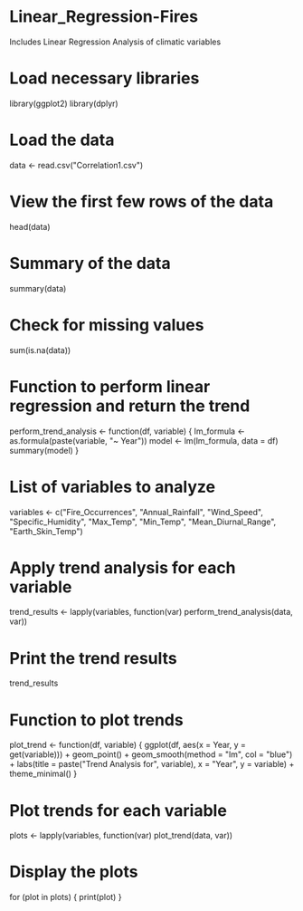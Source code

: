 # Linear_Regression-Fires
Includes Linear Regression Analysis of climatic variables
# Load necessary libraries
library(ggplot2)
library(dplyr)

# Load the data
data <- read.csv("Correlation1.csv")

# View the first few rows of the data
head(data)
# Summary of the data
summary(data)

# Check for missing values
sum(is.na(data))
# Function to perform linear regression and return the trend
perform_trend_analysis <- function(df, variable) {
  lm_formula <- as.formula(paste(variable, "~ Year"))
  model <- lm(lm_formula, data = df)
  summary(model)
}

# List of variables to analyze
variables <- c("Fire_Occurrences", "Annual_Rainfall", "Wind_Speed", 
               "Specific_Humidity", "Max_Temp", "Min_Temp", 
               "Mean_Diurnal_Range", "Earth_Skin_Temp")

# Apply trend analysis for each variable
trend_results <- lapply(variables, function(var) perform_trend_analysis(data, var))

# Print the trend results
trend_results
# Function to plot trends
plot_trend <- function(df, variable) {
  ggplot(df, aes(x = Year, y = get(variable))) +
    geom_point() +
    geom_smooth(method = "lm", col = "blue") +
    labs(title = paste("Trend Analysis for", variable),
         x = "Year",
         y = variable) +
    theme_minimal()
}

# Plot trends for each variable
plots <- lapply(variables, function(var) plot_trend(data, var))

# Display the plots
for (plot in plots) {
  print(plot)
}

